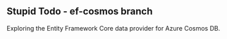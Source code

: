 ## Stupid Todo - ef-cosmos branch
Exploring the Entity Framework Core data provider for Azure Cosmos DB.